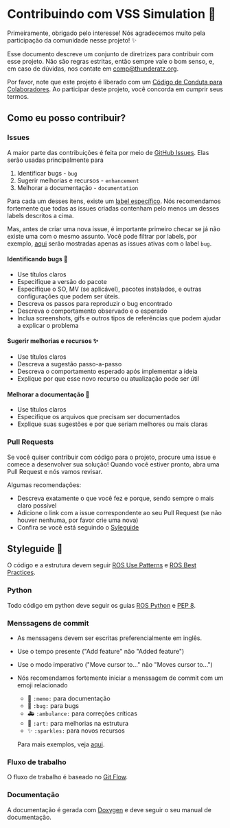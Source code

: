 # Contribuindo com VSS Simulation 🚀

Primeiramente, obrigado pelo interesse! Nós agradecemos muito pela participação da comunidade nesse projeto! ✨

Esse documento descreve um conjunto de diretrizes para contribuir com esse projeto. Não são regras estritas, então sempre vale o bom senso, e, em caso de dúvidas, nos contate em comp@thunderatz.org.

Por favor, note que este projeto é liberado com um [Código de Conduta para Colaboradores](./CODE_OF_CONDUCT.pt-br.md). Ao participar deste projeto, você concorda em cumprir seus termos.

## Como eu posso contribuir?

### Issues
A maior parte das contribuições é feita por meio de [GitHub Issues](https://guides.github.com/features/issues/). Elas serão usadas principalmente para

1. Identificar bugs - `bug`
2. Sugerir melhorias e recursos - `enhancement`
3. Melhorar a documentação - `documentation`

Para cada um desses itens, existe um [label específico](https://docs.github.com/en/enterprise/2.17/user/github/managing-your-work-on-github/applying-labels-to-issues-and-pull-requests). Nós recomendamos fortemente que todas as issues criadas contenham pelo menos um desses labels descritos a cima.

Mas, antes de criar uma nova issue, é importante primeiro checar se já não existe uma com o mesmo assunto. Você pode filtrar por labels, por exemplo, [aqui](https://github.com/ThundeRatz/travesim/labels/bug) serão mostradas apenas as issues ativas com o label `bug`.

#### Identificando bugs 🐛
- Use títulos claros
- Especifique a versão do pacote
- Especifique o SO, MV (se aplicável), pacotes instalados, e outras configurações que podem ser úteis.
- Descreva os passos para reproduzir o bug encontrado
- Descreva o comportamento observado e o esperado
- Inclua screenshots, gifs e outros tipos de referências que podem ajudar a explicar o problema

#### Sugerir melhorias e recursos ✨
- Use títulos claros
- Descreva a sugestão passo-a-passo
- Descreva o comportamento esperado após implementar a ideia
- Explique por que esse novo recurso ou atualização pode ser útil

#### Melhorar a documentação 📝
- Use títulos claros
- Especifique os arquivos que precisam ser documentados
- Explique suas sugestões e por que seriam melhores ou mais claras

### Pull Requests
Se você quiser contribuir com código para o projeto, procure uma issue e comece a desenvolver sua solução! Quando você estiver pronto, abra uma Pull Request e nós vamos revisar.

Algumas recomendações:

- Descreva exatamente o que você fez e porque, sendo sempre o mais claro possível
- Adicione o link com a issue correspondente ao seu Pull Request (se não houver nenhuma, por favor crie uma nova)
- Confira se você está seguindo o [Syleguide](#Styleguide)

## Styleguide 💄
O código e a estrutura devem seguir [ROS Use Patterns](http://wiki.ros.org/ROS/Patterns) e [ROS Best Practices](http://wiki.ros.org/BestPractices).

### Python
Todo código em python deve seguir os guias [ROS Python](http://wiki.ros.org/PyStyleGuide) e [PEP 8](https://www.python.org/dev/peps/pep-0008/).

### Menssagens de commit
- As menssagens devem ser escritas preferencialmente em inglês.
- Use o tempo presente ("Add feature" não "Added feature")
- Use o modo imperativo ("Move cursor to..." não "Moves cursor to...")
- Nós recomendamos fortemente iniciar a menssagem de commit com um emoji relacionado
  - 📝 `:memo:` para documentação
  - 🐛 `:bug:` para bugs
  - 🚑 `:ambulance:` para correções críticas
  - 🎨 `:art:` para melhorias na estrutura
  - ✨ `:sparkles:` para novos recursos

  Para mais exemplos, veja [aqui](https://gitmoji.carloscuesta.me/).

### Fluxo de trabalho
O fluxo de trabalho é baseado no [Git Flow](https://nvie.com/posts/a-successful-git-branching-model/).

### Documentação
A documentação é gerada com [Doxygen](https://www.doxygen.nl/index.html) e deve seguir o seu manual de documentação.

